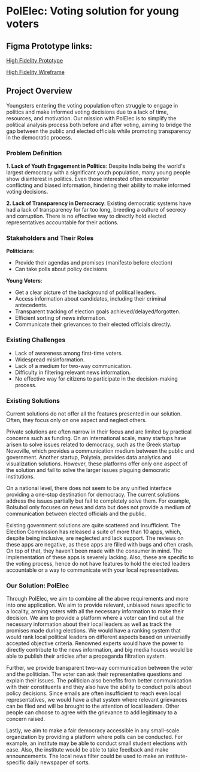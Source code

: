 # PolElec: Voting solution for young voters

## Figma Prototype links:
[High Fidelity Prototype](https://www.figma.com/proto/Wn23VJn1u063fEMUG9aKh4/PolElec-Hifi?node-id=24-413&starting-point-node-id=24%3A413&mode=design&t=YKqTyUDrdLjRAIPc-1)

[High Fidelity Wireframe](https://www.figma.com/file/Wn23VJn1u063fEMUG9aKh4/PolElec-Hifi?type=design&node-id=0%3A1&mode=design&t=ackReWuvh2WFxF1y-1)
## Project Overview

Youngsters entering the voting population often struggle to engage in politics and make informed voting decisions due to a lack of time, resources, and motivation. Our mission with PolElec is to simplify the political analysis process both before and after voting, aiming to bridge the gap between the public and elected officials while promoting transparency in the democratic process.

### Problem Definition

**1. Lack of Youth Engagement in Politics**: Despite India being the world's largest democracy with a significant youth population, many young people show disinterest in politics. Even those interested often encounter conflicting and biased information, hindering their ability to make informed voting decisions.

**2. Lack of Transparency in Democracy**: Existing democratic systems have had a lack of transparency for far too long, breeding a culture of secrecy and corruption. There is no effective way to directly hold elected representatives accountable for their actions.

### Stakeholders and Their Roles

**Politicians**:
- Provide their agendas and promises (manifesto before election)
- Can take polls about policy decisions

**Young Voters**:
- Get a clear picture of the background of political leaders.
- Access information about candidates, including their criminal antecedents.
- Transparent tracking of election goals achieved/delayed/forgotten.
- Efficient sorting of news information.
- Communicate their grievances to their elected officials directly.

### Existing Challenges

- Lack of awareness among first-time voters.
- Widespread misinformation.
- Lack of a medium for two-way communication.
- Difficulty in filtering relevant news information.
- No effective way for citizens to participate in the decision-making process.

### Existing Solutions

Current solutions do not offer all the features presented in our solution. Often, they focus only on one aspect and neglect others.

Private solutions are often narrow in their focus and are limited by practical concerns such as funding. On an international scale, many startups have arisen to solve issues related to democracy, such as the Greek startup Novoville, which provides a communication medium between the public and government. Another startup, Polyteia, provides data analytics and visualization solutions. However, these platforms offer only one aspect of the solution and fail to solve the larger issues plaguing democratic institutions.

On a national level, there does not seem to be any unified interface providing a one-stop destination for democracy. The current solutions address the issues partially but fail to completely solve them. For example, Bolsubol only focuses on news and data but does not provide a medium of communication between elected officials and the public.

Existing government solutions are quite scattered and insufficient. The Election Commission has released a suite of more than 10 apps, which, despite being inclusive, are neglected and lack support. The reviews on these apps are negative, as these apps are filled with bugs and often crash. On top of that, they haven’t been made with the consumer in mind. The implementation of these apps is severely lacking. Also, these are specific to the voting process, hence do not have features to hold the elected leaders accountable or a way to communicate with your local representatives.

### Our Solution: PolElec

Through PolElec, we aim to combine all the above requirements and more into one application. We aim to provide relevant, unbiased news specific to a locality, arming voters with all the necessary information to make their decision. We aim to provide a platform where a voter can find out all the necessary information about their local leaders as well as track the promises made during elections. We would have a ranking system that would rank local political leaders on different aspects based on universally accepted objective criteria. Renowned experts would have the power to directly contribute to the news information, and big media houses would be able to publish their articles after a propaganda filtration system.

Further, we provide transparent two-way communication between the voter and the politician. The voter can ask their representative questions and explain their issues. The politician also benefits from better communication with their constituents and they also have the ability to conduct polls about policy decisions. Since emails are often insufficient to reach even local representatives, we would have a chat system where relevant grievances can be filed and will be brought to the attention of local leaders. Other people can choose to agree with the grievance to add legitimacy to a concern raised.

Lastly, we aim to make a fair democracy accessible in any small-scale organization by providing a platform where polls can be conducted. For example, an institute may be able to conduct small student elections with ease. Also, the institute would be able to take feedback and make announcements. The local news filter could be used to make an institute-specific daily newspaper of sorts.

